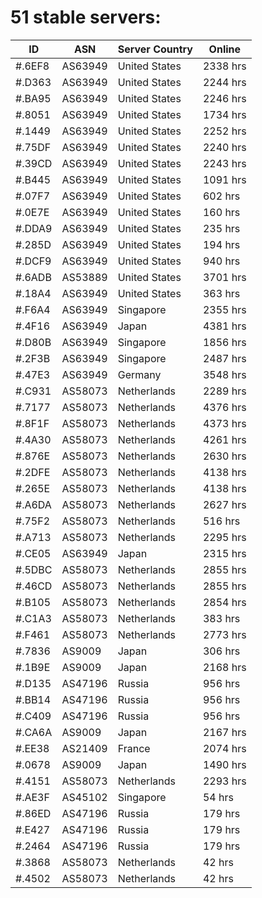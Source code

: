 # 51 stable servers:

| ID | ASN | Server Country | Online |
| ------ | ------ | ------ | ------ |
| #.6EF8 | AS63949 | United States | 2338 hrs |
| #.D363 | AS63949 | United States | 2244 hrs |
| #.BA95 | AS63949 | United States | 2246 hrs |
| #.8051 | AS63949 | United States | 1734 hrs |
| #.1449 | AS63949 | United States | 2252 hrs |
| #.75DF | AS63949 | United States | 2240 hrs |
| #.39CD | AS63949 | United States | 2243 hrs |
| #.B445 | AS63949 | United States | 1091 hrs |
| #.07F7 | AS63949 | United States | 602 hrs |
| #.0E7E | AS63949 | United States | 160 hrs |
| #.DDA9 | AS63949 | United States | 235 hrs |
| #.285D | AS63949 | United States | 194 hrs |
| #.DCF9 | AS63949 | United States | 940 hrs |
| #.6ADB | AS53889 | United States | 3701 hrs |
| #.18A4 | AS63949 | United States | 363 hrs |
| #.F6A4 | AS63949 | Singapore | 2355 hrs |
| #.4F16 | AS63949 | Japan | 4381 hrs |
| #.D80B | AS63949 | Singapore | 1856 hrs |
| #.2F3B | AS63949 | Singapore | 2487 hrs |
| #.47E3 | AS63949 | Germany | 3548 hrs |
| #.C931 | AS58073 | Netherlands | 2289 hrs |
| #.7177 | AS58073 | Netherlands | 4376 hrs |
| #.8F1F | AS58073 | Netherlands | 4373 hrs |
| #.4A30 | AS58073 | Netherlands | 4261 hrs |
| #.876E | AS58073 | Netherlands | 2630 hrs |
| #.2DFE | AS58073 | Netherlands | 4138 hrs |
| #.265E | AS58073 | Netherlands | 4138 hrs |
| #.A6DA | AS58073 | Netherlands | 2627 hrs |
| #.75F2 | AS58073 | Netherlands | 516 hrs |
| #.A713 | AS58073 | Netherlands | 2295 hrs |
| #.CE05 | AS63949 | Japan | 2315 hrs |
| #.5DBC | AS58073 | Netherlands | 2855 hrs |
| #.46CD | AS58073 | Netherlands | 2855 hrs |
| #.B105 | AS58073 | Netherlands | 2854 hrs |
| #.C1A3 | AS58073 | Netherlands | 383 hrs |
| #.F461 | AS58073 | Netherlands | 2773 hrs |
| #.7836 | AS9009 | Japan | 306 hrs |
| #.1B9E | AS9009 | Japan | 2168 hrs |
| #.D135 | AS47196 | Russia | 956 hrs |
| #.BB14 | AS47196 | Russia | 956 hrs |
| #.C409 | AS47196 | Russia | 956 hrs |
| #.CA6A | AS9009 | Japan | 2167 hrs |
| #.EE38 | AS21409 | France | 2074 hrs |
| #.0678 | AS9009 | Japan | 1490 hrs |
| #.4151 | AS58073 | Netherlands | 2293 hrs |
| #.AE3F | AS45102 | Singapore | 54 hrs |
| #.86ED | AS47196 | Russia | 179 hrs |
| #.E427 | AS47196 | Russia | 179 hrs |
| #.2464 | AS47196 | Russia | 179 hrs |
| #.3868 | AS58073 | Netherlands | 42 hrs |
| #.4502 | AS58073 | Netherlands | 42 hrs |

